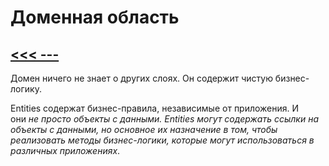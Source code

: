 # Доменная область

## [<<< ---](../clean_arch.md)

Домен ничего не знает о других слоях. Он содержит чистую бизнес-логику.

Entities содержат бизнес-правила, независимые от приложения. И они *не просто объекты с данными. Entities могут содержать ссылки на объекты с данными, но основное их назначение в том, чтобы реализовать методы бизнес-логики, которые могут использоваться в различных приложениях*.